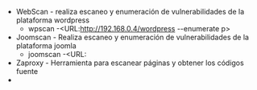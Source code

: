 * WebScan - realiza escaneo y enumeración de vulnerabilidades de la plataforma wordpress
	* wpscan -<URL:http://192.168.0.4/wordpress --enumerate p>
* Joomscan - Realiza escaneo y enumeración de vulnerabilidades de la plataforma joomla
	* joomscan -<URL:
* Zaproxy - Herramienta para escanear páginas y obtener los códigos fuente
* 